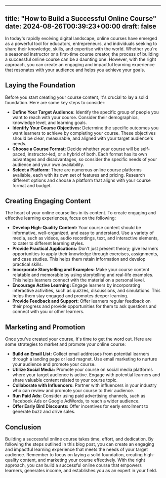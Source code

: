 
---
title: "How to Build a Successful Online Course"
date: 2024-08-26T00:39:23+00:00
draft: false
---

In today's rapidly evolving digital landscape, online courses have emerged as a powerful tool for educators, entrepreneurs, and individuals seeking to share their knowledge, skills, and expertise with the world. Whether you're a seasoned instructor or a first-time course creator, the process of building a successful online course can be a daunting one. However, with the right approach, you can create an engaging and impactful learning experience that resonates with your audience and helps you achieve your goals.

## Laying the Foundation

Before you start creating your course content, it's crucial to lay a solid foundation. Here are some key steps to consider:

- **Define Your Target Audience:** Identify the specific group of people you want to reach with your course. Consider their demographics, knowledge level, and learning goals.
- **Identify Your Course Objectives:** Determine the specific outcomes you want learners to achieve by completing your course. These objectives should be clear, measurable, and aligned with your target audience's needs.
- **Choose a Course Format:** Decide whether your course will be self-paced, instructor-led, or a hybrid of both. Each format has its own advantages and disadvantages, so consider the specific needs of your audience and your own availability.
- **Select a Platform:** There are numerous online course platforms available, each with its own set of features and pricing. Research different options and choose a platform that aligns with your course format and budget.

## Creating Engaging Content

The heart of your online course lies in its content. To create engaging and effective learning experiences, focus on the following:

- **Develop High-Quality Content:** Your course content should be informative, well-organized, and easy to understand. Use a variety of media, such as videos, audio recordings, text, and interactive elements, to cater to different learning styles.
- **Provide Practical Applications:** Don't just present theory; give learners opportunities to apply their knowledge through exercises, assignments, and case studies. This helps them retain information and develop practical skills.
- **Incorporate Storytelling and Examples:** Make your course content relatable and memorable by using storytelling and real-life examples. This helps learners connect with the material on a personal level.
- **Encourage Active Learning:** Engage learners by incorporating interactive activities, such as quizzes, discussions, and simulations. This helps them stay engaged and promotes deeper learning.
- **Provide Feedback and Support:** Offer learners regular feedback on their progress and provide opportunities for them to ask questions and connect with you or other learners.

## Marketing and Promotion

Once you've created your course, it's time to get the word out. Here are some strategies to market and promote your online course:

- **Build an Email List:** Collect email addresses from potential learners through a landing page or lead magnet. Use email marketing to nurture your audience and promote your course.
- **Utilize Social Media:** Promote your course on social media platforms where your target audience is active. Engage with potential learners and share valuable content related to your course topic.
- **Collaborate with Influencers:** Partner with influencers in your industry who can review and promote your course to their audience.
- **Run Paid Ads:** Consider using paid advertising channels, such as Facebook Ads or Google AdWords, to reach a wider audience.
- **Offer Early Bird Discounts:** Offer incentives for early enrollment to generate buzz and drive sales.

## Conclusion

Building a successful online course takes time, effort, and dedication. By following the steps outlined in this blog post, you can create an engaging and impactful learning experience that meets the needs of your target audience. Remember to focus on laying a solid foundation, creating high-quality content, and marketing your course effectively. With the right approach, you can build a successful online course that empowers learners, generates income, and establishes you as an expert in your field.